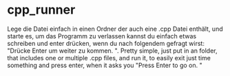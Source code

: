 # cpp_runner
Lege die Datei einfach in einen Ordner der auch eine .cpp Datei enthält, und starte es, um das Programm zu verlassen kannst du einfach etwas schreiben und enter drücken, wenn du nach folgendem gefragt wirst: "Drücke Enter um weiter zu kommen. ". Pretty simple, just put in an folder, that includes one or multiple .cpp files, and run it, to easily exit just time something and press enter, when it asks you "Press Enter to go on. "
